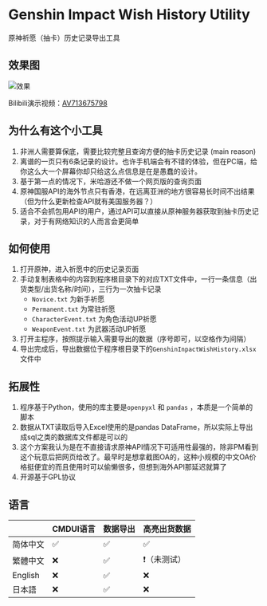 # Genshin Impact Wish History Utility
原神祈愿（抽卡）历史记录导出工具

## 效果图

![效果](https://github.com/Masterain98/GenshinImpactWishHistoryUtility/blob/main/example/screenshot.png?raw=true) 

Bilibili演示视频：[AV713675798](https://www.bilibili.com/video/bv14X4y1K7zu)

## 为什么有这个小工具

1. 非洲人需要算保底，需要比较完整且查询方便的抽卡历史记录 (main reason)
2. 离谱的一页只有6条记录的设计。也许手机端会有不错的体验，但在PC端，给你这么大一个屏幕你却只给这么点信息是在是愚蠢的设计。
3. 基于第一点的情况下，米哈游还不做一个网页版的查询页面
4. 原神国服API的海外节点只有香港，在远离亚洲的地方很容易长时间不出结果（但为什么更新检查API就有美国服务器？）
5. 适合不会抓包用API的用户，通过API可以直接从原神服务器获取到抽卡历史记录，对于有网络知识的人而言会更简单

## 如何使用 

1. 打开原神，进入祈愿中的历史记录页面
2. 手动复制表格中的内容到程序根目录下的对应TXT文件中，一行一条信息（出货类型/出货名称/时间），三行为一次抽卡记录
   - ```Novice.txt``` 为新手祈愿
   - ```Permanent.txt``` 为常驻祈愿
   - ```CharacterEvent.txt``` 为角色活动UP祈愿
   - ```WeaponEvent.txt``` 为武器活动UP祈愿
3. 打开主程序，按照提示输入需要导出的数据（序号即可，以空格作为间隔）
4. 导出完成后，导出数据位于程序根目录下的```GenshinInpactWishHistory.xlsx``` 文件中

## 拓展性 

1. 程序基于Python，使用的库主要是```openpyxl```  和 ```pandas```  ，本质是一个简单的脚本
2. 数据从TXT读取后导入Excel使用的是pandas DataFrame，所以实际上导出成sql之类的数据库文件都是可以的
3. 这个方案我认为是在不直接请求原神API情况下可适用性最强的，除非PM看到这个玩意后把网页给改了。最早时是想拿截图OA的，这种小规模的中文OA价格挺便宜的而且使用时可以偷懒很多，但想到海外API那延迟就算了
4. 开源基于GPL协议

## 语言

|          | CMDUI语言 | 数据导出 | 高亮出货数据 |
| -------- | --------- | -------- | ------------ |
| 简体中文 | ✅         | ✅        | ✅            |
| 繁體中文 | ❌         | ✅        | ❗（未测试）  |
| English  | ❌         | ✅        | ❌            |
| 日本語   | ❌         | ✅        | ❌            |

